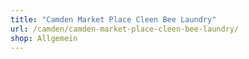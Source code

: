 ```yaml
---
title: "Camden Market Place Cleen Bee Laundry"
url: /camden/camden-market-place-cleen-bee-laundry/
shop: Allgemein
---
```

